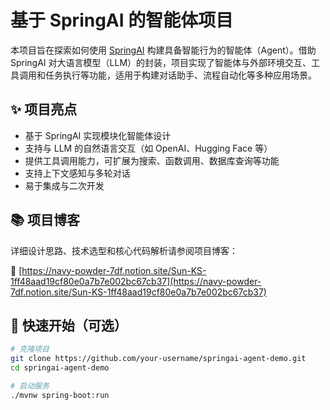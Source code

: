 # 基于 SpringAI 的智能体项目

本项目旨在探索如何使用 [SpringAI](https://spring.io/projects/spring-ai) 构建具备智能行为的智能体（Agent）。借助 SpringAI 对大语言模型（LLM）的封装，项目实现了智能体与外部环境交互、工具调用和任务执行等功能，适用于构建对话助手、流程自动化等多种应用场景。

## ✨ 项目亮点

- 基于 SpringAI 实现模块化智能体设计
- 支持与 LLM 的自然语言交互（如 OpenAI、Hugging Face 等）
- 提供工具调用能力，可扩展为搜索、函数调用、数据库查询等功能
- 支持上下文感知与多轮对话
- 易于集成与二次开发

## 📚 项目博客

详细设计思路、技术选型和核心代码解析请参阅项目博客：

🔗 [https://navy-powder-7df.notion.site/Sun-KS-1ff48aad19cf80e0a7b7e002bc67cb37](https://navy-powder-7df.notion.site/Sun-KS-1ff48aad19cf80e0a7b7e002bc67cb37)

## 🚀 快速开始（可选）

```bash
# 克隆项目
git clone https://github.com/your-username/springai-agent-demo.git
cd springai-agent-demo

# 启动服务
./mvnw spring-boot:run
